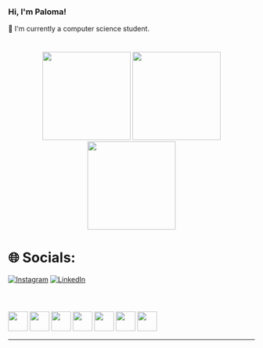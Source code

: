 ### Hi, I'm Paloma!
🔭 I'm currently a computer science student.

#
<div align="center">
<img loading="lazy" height="180em" src="https://github-readme-stats.vercel.app/api?username=palomac1&theme=radical&hide_border=true&include_all_commits=true&count_private=false"/>
<img loading="lazy" height="180em" src="https://github-readme-streak-stats.herokuapp.com/?user=palomac1&theme=radical&hide_border=true"/>
<img loading="lazy" height="180em" src="https://github-readme-stats.vercel.app/api/top-langs/?username=palomac1&theme=radical&hide_border=true&include_all_commits=true&count_private=false&layout=compact"/>
</div>

# 🌐 Socials:

[![Instagram](https://img.shields.io/badge/Instagram-%23E4405F.svg?logo=Instagram&logoColor=white)](https://www.instagram.com/_messier1/)
[![LinkedIn](https://img.shields.io/badge/LinkedIn-%230077B5.svg?logo=linkedin&logoColor=white)](https://www.linkedin.com/in/paloma-de-castro-leite-135616243/)


#
  <div style="display: inline_block"><br>
    <img loading="lazy" src="https://cdn.jsdelivr.net/gh/devicons/devicon/icons/html5/html5-original.svg" width="40" height="40"/>
    <img loading="lazy" src="https://cdn.jsdelivr.net/gh/devicons/devicon/icons/css3/css3-original.svg" width="40" height="40"/>
    <img loading="lazy" src="https://cdn.jsdelivr.net/gh/devicons/devicon/icons/csharp/csharp-original.svg" width="40" height="40"/>
    <img loading="lazy" src="https://cdn.jsdelivr.net/gh/devicons/devicon/icons/php/php-original.svg" width="40" height="40"/>
    <img loading="lazy" src="https://cdn.jsdelivr.net/gh/devicons/devicon/icons/wordpress/wordpress-original.svg" width="40" height="40"/>
    <img loading="lazy" src="https://cdn.jsdelivr.net/gh/devicons/devicon/icons/mysql/mysql-original.svg" width="40" height="40"/>
    <img loading="lazy" src="https://cdn.jsdelivr.net/gh/devicons/devicon/icons/git/git-original.svg" width="40" height="40"/>
  </div>
  
---
<!-- Proudly created with GPRM ( https://gprm.itsvg.in ) -->
